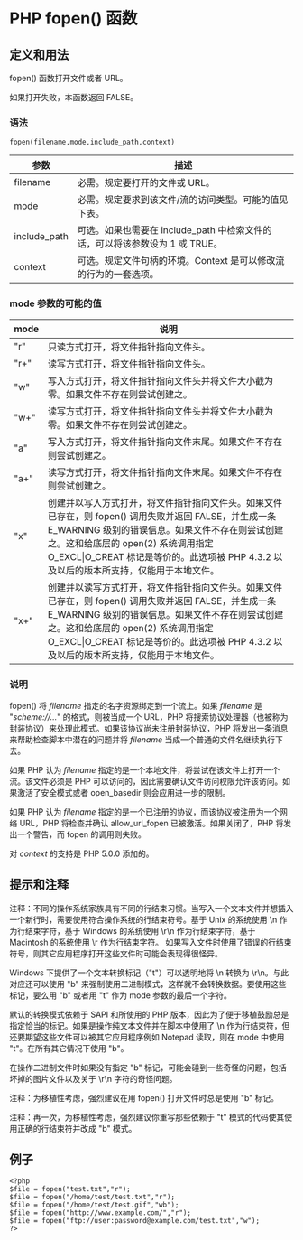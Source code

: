 # PHP fopen() 函数



## 定义和用法

fopen() 函数打开文件或者 URL。

如果打开失败，本函数返回 FALSE。

### 语法

```
fopen(filename,mode,include_path,context)
```

| 参数 | 描述 |
| --- | --- |
| filename | 必需。规定要打开的文件或 URL。 |
| mode | 必需。规定要求到该文件/流的访问类型。可能的值见下表。 |
| include_path | 可选。如果也需要在 include_path 中检索文件的话，可以将该参数设为 1 或 TRUE。 |
| context | 可选。规定文件句柄的环境。Context 是可以修改流的行为的一套选项。 |

### mode 参数的可能的值

| mode | 说明 |
| --- | --- |
| "r" | 只读方式打开，将文件指针指向文件头。 |
| "r+" | 读写方式打开，将文件指针指向文件头。 |
| "w" | 写入方式打开，将文件指针指向文件头并将文件大小截为零。如果文件不存在则尝试创建之。 |
| "w+" | 读写方式打开，将文件指针指向文件头并将文件大小截为零。如果文件不存在则尝试创建之。 |
| "a" | 写入方式打开，将文件指针指向文件末尾。如果文件不存在则尝试创建之。 |
| "a+" | 读写方式打开，将文件指针指向文件末尾。如果文件不存在则尝试创建之。 |
| "x" | 创建并以写入方式打开，将文件指针指向文件头。如果文件已存在，则 fopen() 调用失败并返回 FALSE，并生成一条 E_WARNING 级别的错误信息。如果文件不存在则尝试创建之。这和给底层的 open(2) 系统调用指定 O_EXCL&#124;O_CREAT 标记是等价的。此选项被 PHP 4.3.2 以及以后的版本所支持，仅能用于本地文件。 |
| "x+" | 创建并以读写方式打开，将文件指针指向文件头。如果文件已存在，则 fopen() 调用失败并返回 FALSE，并生成一条 E_WARNING 级别的错误信息。如果文件不存在则尝试创建之。这和给底层的 open(2) 系统调用指定 O_EXCL&#124;O_CREAT 标记是等价的。此选项被 PHP 4.3.2 以及以后的版本所支持，仅能用于本地文件。 |

### 说明

fopen() 将 _filename_ 指定的名字资源绑定到一个流上。如果 _filename_ 是 "_scheme://..._" 的格式，则被当成一个 URL，PHP 将搜索协议处理器（也被称为封装协议）来处理此模式。如果该协议尚未注册封装协议，PHP 将发出一条消息来帮助检查脚本中潜在的问题并将 _filename_ 当成一个普通的文件名继续执行下去。

如果 PHP 认为 _filename_ 指定的是一个本地文件，将尝试在该文件上打开一个流。该文件必须是 PHP 可以访问的，因此需要确认文件访问权限允许该访问。如果激活了安全模式或者 open_basedir 则会应用进一步的限制。

如果 PHP 认为 _filename_ 指定的是一个已注册的协议，而该协议被注册为一个网络 URL，PHP 将检查并确认 allow_url_fopen 已被激活。如果关闭了，PHP 将发出一个警告，而 fopen 的调用则失败。

对 _context_ 的支持是 PHP 5.0.0 添加的。

## 提示和注释

注释：不同的操作系统家族具有不同的行结束习惯。当写入一个文本文件并想插入一个新行时，需要使用符合操作系统的行结束符号。基于 Unix 的系统使用 \n 作为行结束字符，基于 Windows 的系统使用 \r\n 作为行结束字符，基于 Macintosh 的系统使用 \r 作为行结束字符。 如果写入文件时使用了错误的行结束符号，则其它应用程序打开这些文件时可能会表现得很怪异。

Windows 下提供了一个文本转换标记（"t"）可以透明地将 \n 转换为 \r\n。与此对应还可以使用 "b" 来强制使用二进制模式，这样就不会转换数据。要使用这些标记，要么用 "b" 或者用 "t" 作为 mode 参数的最后一个字符。

默认的转换模式依赖于 SAPI 和所使用的 PHP 版本，因此为了便于移植鼓励总是指定恰当的标记。如果是操作纯文本文件并在脚本中使用了 \n 作为行结束符，但还要期望这些文件可以被其它应用程序例如 Notepad 读取，则在 mode 中使用 "t"。在所有其它情况下使用 "b"。

在操作二进制文件时如果没有指定 "b" 标记，可能会碰到一些奇怪的问题，包括坏掉的图片文件以及关于 \r\n 字符的奇怪问题。

注释：为移植性考虑，强烈建议在用 fopen() 打开文件时总是使用 "b" 标记。

注释：再一次，为移植性考虑，强烈建议你重写那些依赖于 "t" 模式的代码使其使用正确的行结束符并改成 "b" 模式。

## 例子

```
<?php
$file = fopen("test.txt","r");
$file = fopen("/home/test/test.txt","r");
$file = fopen("/home/test/test.gif","wb");
$file = fopen("http://www.example.com/","r");
$file = fopen("ftp://user:password@example.com/test.txt","w");
?>
```
